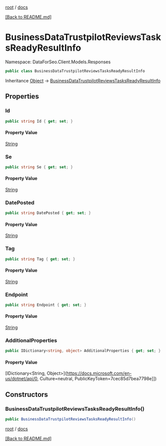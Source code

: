 [root](./../ "root") / [docs](./ "docs")

[[Back to README.md]](./../README.md "[Back to README.md]")

# BusinessDataTrustpilotReviewsTasksReadyResultInfo

Namespace: DataForSeo.Client.Models.Responses

```csharp
public class BusinessDataTrustpilotReviewsTasksReadyResultInfo
```

Inheritance [Object](https://docs.microsoft.com/en-us/dotnet/api/Object) → [BusinessDataTrustpilotReviewsTasksReadyResultInfo](./BusinessDataTrustpilotReviewsTasksReadyResultInfo.md)

## Properties

### **Id**

```csharp
public string Id { get; set; }
```

#### Property Value

[String](https://docs.microsoft.com/en-us/dotnet/api/String)<br>

### **Se**

```csharp
public string Se { get; set; }
```

#### Property Value

[String](https://docs.microsoft.com/en-us/dotnet/api/String)<br>

### **DatePosted**

```csharp
public string DatePosted { get; set; }
```

#### Property Value

[String](https://docs.microsoft.com/en-us/dotnet/api/String)<br>

### **Tag**

```csharp
public string Tag { get; set; }
```

#### Property Value

[String](https://docs.microsoft.com/en-us/dotnet/api/String)<br>

### **Endpoint**

```csharp
public string Endpoint { get; set; }
```

#### Property Value

[String](https://docs.microsoft.com/en-us/dotnet/api/String)<br>

### **AdditionalProperties**

```csharp
public IDictionary<string, object> AdditionalProperties { get; set; }
```

#### Property Value

[IDictionary&lt;String, Object&gt;](https://docs.microsoft.com/en-us/dotnet/api/0, Culture=neutral, PublicKeyToken=7cec85d7bea7798e]])<br>

## Constructors

### **BusinessDataTrustpilotReviewsTasksReadyResultInfo()**

```csharp
public BusinessDataTrustpilotReviewsTasksReadyResultInfo()
```

[root](./../ "root") / [docs](./ "docs")

[[Back to README.md]](./../README.md "[Back to README.md]")